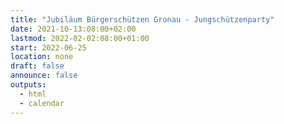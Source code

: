 ```yaml
---
title: "Jubiläum Bürgerschützen Gronau - Jungschützenparty"
date: 2021-10-13:08:00+02:00
lastmod: 2022-02-02:08:00+01:00
start: 2022-06-25
location: none
draft: false
announce: false
outputs:
  - html
  - calendar
---
```


